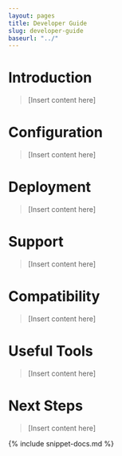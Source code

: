 ```yaml
---
layout: pages
title: Developer Guide
slug: developer-guide
baseurl: "../"
---
```


# Introduction

> [Insert content here]

# Configuration

> [Insert content here]

# Deployment

> [Insert content here]

# Support

> [Insert content here]

# Compatibility

> [Insert content here]

# Useful Tools

> [Insert content here]

# Next Steps

> [Insert content here]

{% include snippet-docs.md %}
